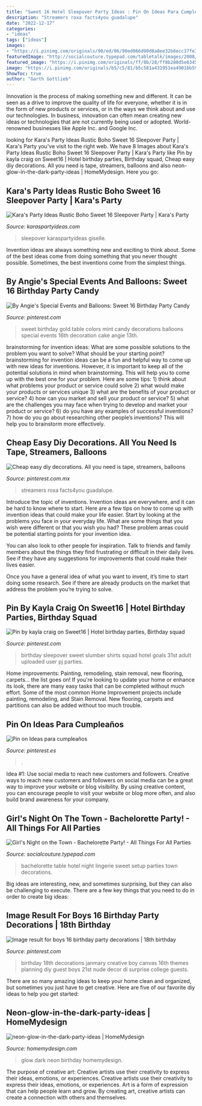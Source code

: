 ```yaml
---
title: "Sweet 16 Hotel Sleepover Party Ideas : Pin On Ideas Para Cumpleaños"
description: "Streamers roxa facts4you guadalupe"
date: "2022-12-17"
categories:
- "ideas"
tags: ["ideas"]
images:
- "https://i.pinimg.com/originals/90/ed/06/90ed066d90d8a8ee32b8ecc37fe3c6b7.jpg"
featuredImage: "http://socialcouture.typepad.com/tabletalk/images/2008/08/01/bachelorette_pic_copy_2.jpg"
featured_image: "https://i.pinimg.com/originals/ff/8b/28/ff8b280d5e6345de71285c580b6ab61b.jpg"
image: "https://i.pinimg.com/originals/b5/c5/81/b5c581a431951ea4901bb595d65b57c0.jpg"
ShowToc: true
author: "Garth Gottlieb"
---
```



Innovation is the process of making something new and different. It can be seen as a drive to improve the quality of life for everyone, whether it is in the form of new products or services, or in the ways we think about and use our technologies. In business, innovation can often mean creating new ideas or technologies that are not currently being used or adopted. World-renowned businesses like Apple Inc. and Google Inc.

	

		
looking for Kara&#039;s Party Ideas Rustic Boho Sweet 16 Sleepover Party | Kara&#039;s Party you've visit to the right web. We have 8 Images about Kara&#039;s Party Ideas Rustic Boho Sweet 16 Sleepover Party | Kara&#039;s Party like Pin by kayla craig on Sweet16 | Hotel birthday parties, Birthday squad, Cheap easy diy decorations. All you need is tape, streamers, balloons and also neon-glow-in-the-dark-party-ideas | HomeMydesign. Here you go:
		
    
## Kara&#039;s Party Ideas Rustic Boho Sweet 16 Sleepover Party | Kara&#039;s Party

<img loading=lazy src="https://karaspartyideas.com/wp-content/uploads/2020/01/Rustic-Boho-Sweet-16-Sleepover-Party-via-Karas-Party-Ideas-KarasPartyIdeas.com19.jpg" onerror="this.onerror=null;this.src='https://tse4.mm.bing.net/th?id=OIP.fWAtjSvH7SFMXY9alQSjYQHaLG&amp;pid=15.1';" alt="Kara&#039;s Party Ideas Rustic Boho Sweet 16 Sleepover Party | Kara&#039;s Party">

_Source: karaspartyideas.com_

>sleepover karaspartyideas giselle. 

	

Invention ideas are always something new and exciting to think about. Some of the best ideas come from doing something that you never thought possible. Sometimes, the best inventions come from the simplest things.

    
## By Angie&#039;s Special Events And Balloons: Sweet 16 Birthday Party Candy

<img loading=lazy src="https://i.pinimg.com/originals/05/85/9b/05859bdeb70e4b9326cdd2ffc1f8d067.jpg" onerror="this.onerror=null;this.src='https://tse1.mm.bing.net/th?id=OIP.9aMjhYIXFPNcnEO6JYZBPgHaLH&amp;pid=15.1';" alt="By Angie&#039;s Special Events and Balloons: Sweet 16 Birthday Party Candy">

_Source: pinterest.com_

>sweet birthday gold table colors mint candy decorations balloons special events 16th decoration cake angie 13th. 

	

brainstorming for invention ideas: What are some possible solutions to the problem you want to solve? What should be your starting point?
brainstorming for invention ideas can be a fun and helpful way to come up with new ideas for inventions. However, it is important to keep all of the potential solutions in mind when brainstorming. This will help you to come up with the best one for your problem. Here are some tips: 1) think about what problems your product or service could solve 2) what would make your products or services unique 3) what are the benefits of your product or service? 4) how can you market and sell your product or service? 5) what are the challenges you may face when trying to develop and market your product or service? 6) do you have any examples of successful inventions? 7) how do you go about researching other people’s inventions? This will help you to brainstorm more effectively.

    
## Cheap Easy Diy Decorations. All You Need Is Tape, Streamers, Balloons

<img loading=lazy src="https://i.pinimg.com/originals/90/ed/06/90ed066d90d8a8ee32b8ecc37fe3c6b7.jpg" onerror="this.onerror=null;this.src='https://tse4.mm.bing.net/th?id=OIP.ubu_cfD8APdhKoLOPQxYcQHaJ4&amp;pid=15.1';" alt="Cheap easy diy decorations. All you need is tape, streamers, balloons">

_Source: pinterest.com.mx_

>streamers roxa facts4you guadalupe. 

	

Introduce the topic of inventions.
Invention ideas are everywhere, and it can be hard to know where to start. Here are a few tips on how to come up with invention ideas that could make your life easier.
Start by looking at the problems you face in your everyday life. What are some things that you wish were different or that you wish you had? These problem areas could be potential starting points for your invention idea.

You can also look to other people for inspiration. Talk to friends and family members about the things they find frustrating or difficult in their daily lives. See if they have any suggestions for improvements that could make their lives easier.

Once you have a general idea of what you want to invent, it’s time to start doing some research. See if there are already products on the market that address the problem you’re trying to solve.

    
## Pin By Kayla Craig On Sweet16 | Hotel Birthday Parties, Birthday Squad

<img loading=lazy src="https://i.pinimg.com/originals/3a/df/ff/3adfff3a02f8e13c5cb04e0a37760f07.jpg" onerror="this.onerror=null;this.src='https://tse3.mm.bing.net/th?id=OIP._H5OWda8YcU-Ep9v5DNNsQHaJ4&amp;pid=15.1';" alt="Pin by kayla craig on Sweet16 | Hotel birthday parties, Birthday squad">

_Source: pinterest.com_

>birthday sleepover sweet slumber shirts squad hotel goals 31st adult uploaded user pj parties. 

	

Home improvements: Painting, remodeling, stain removal, new flooring, carpets... the list goes on!
If you're looking to update your home or enhance its look, there are many easy tasks that can be completed without much effort. Some of the most common Home Improvement projects include painting, remodeling, and Stain Removal. New flooring, carpets and partitions can also be added without too much trouble.

    
## Pin On Ideas Para Cumpleaños

<img loading=lazy src="https://i.pinimg.com/originals/ff/8b/28/ff8b280d5e6345de71285c580b6ab61b.jpg" onerror="this.onerror=null;this.src='https://tse4.mm.bing.net/th?id=OIP.HVX3KI3UtuVuZW_v9AOyaAHaJ4&amp;pid=15.1';" alt="Pin on Ideas para cumpleaños">

_Source: pinterest.es_

>. 

	

Idea #1: Use social media to reach new customers and followers.
Creative ways to reach new customers and followers on social media can be a great way to improve your website or blog visibility. By using creative content, you can encourage people to visit your website or blog more often, and also build brand awareness for your company.

    
## Girl&#039;s Night On The Town - Bachelorette Party! - All Things For All Parties

<img loading=lazy src="http://socialcouture.typepad.com/tabletalk/images/2008/08/01/bachelorette_pic_copy_2.jpg" onerror="this.onerror=null;this.src='https://tse3.mm.bing.net/th?id=OIP.zKV1kalwmueZ_sl8_-2bOAAAAA&amp;pid=15.1';" alt="Girl&#039;s Night on the Town - Bachelorette Party! - All Things For All Parties">

_Source: socialcouture.typepad.com_

>bachelorette table hotel night lingerie sweet setup parties town decorations. 

	

Big ideas are interesting, new, and sometimes surprising, but they can also be challenging to execute. There are a few key things that you need to do in order to create big ideas:

    
## Image Result For Boys 16 Birthday Party Decorations | 18th Birthday

<img loading=lazy src="https://i.pinimg.com/originals/b5/c5/81/b5c581a431951ea4901bb595d65b57c0.jpg" onerror="this.onerror=null;this.src='https://tse4.mm.bing.net/th?id=OIP.SaQmF4xH8bMnyrgGaen4lAHaLH&amp;pid=15.1';" alt="Image result for boys 16 birthday party decorations | 18th birthday">

_Source: pinterest.com_

>birthday 18th decorations janmary creative boy canvas 16th themes planning diy guest boys 21st nude decor di surprise college guests. 

	

There are so many amazing ideas to keep your home clean and organized, but sometimes you just have to get creative. Here are five of our favorite diy ideas to help you get started: 

    
## Neon-glow-in-the-dark-party-ideas | HomeMydesign

<img loading=lazy src="https://homemydesign.com/wp-content/uploads/2015/11/neon-glow-in-the-dark-party-ideas.jpg" onerror="this.onerror=null;this.src='https://tse3.mm.bing.net/th?id=OIP.qBEUJTas9tEi29L8M3oPAQHaMa&amp;pid=15.1';" alt="neon-glow-in-the-dark-party-ideas | HomeMydesign">

_Source: homemydesign.com_

>glow dark neon birthday homemydesign. 

	

The purpose of creative art: Creative artists use their creativity to express their ideas, emotions, or experiences.
Creative artists use their creativity to express their ideas, emotions, or experiences. Art is a form of expression that can help people learn and grow. By creating art, creative artists can create a connection with others and themselves.

